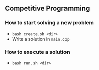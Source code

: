 ## Competitive Programming
### How to start solving a new problem
* `bash create.sh <dir>`
* Write a solution in `main.cpp`
### How to execute a solution
* `bash run.sh <dir>`
